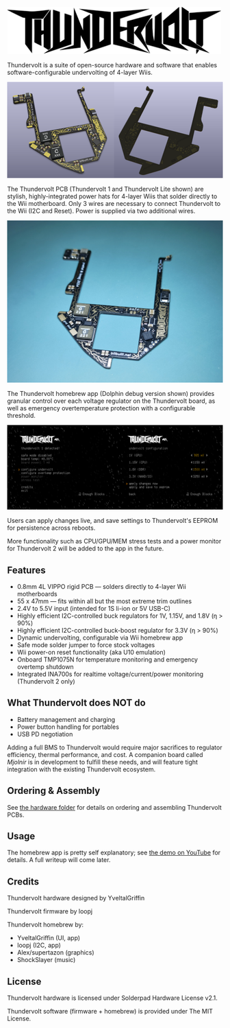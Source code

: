<picture> <source media="(prefers-color-scheme: dark)" srcset="images/thundervolt_logo_white.png"> <img src="images/thundervolt_logo_black.png" width="500"> </picture> 

Thundervolt is a suite of open-source hardware and software that enables software-configurable undervolting of 4-layer Wiis. 

<img src="images/thundervolt_pcb.png" />

The Thundervolt PCB (Thundervolt 1 and Thundervolt Lite shown) are stylish, highly-integrated power hats for 4-layer Wiis that solder directly to the Wii motherboard. Only 3 wires are necessary to connect Thundervolt to the Wii (I2C and Reset). Power is supplied via two additional wires.

<img src="images/board.jpg" />

The Thundervolt homebrew app (Dolphin debug version shown) provides granular control over each voltage regulator on the Thundervolt board, as well as emergency overtemperature protection with a configurable threshold. 

<img src="images/app.png" />

Users can apply changes live, and save settings to Thundervolt's EEPROM for persistence across reboots. 

More functionality such as CPU/GPU/MEM stress tests and a power monitor for Thundervolt 2 will be added to the app in the future.

## Features
- 0.8mm 4L VIPPO rigid PCB — solders directly to 4-layer Wii motherboards
- 55 x 47mm — fits within all but the most extreme trim outlines
- 2.4V to 5.5V input (intended for 1S li-ion or 5V USB-C)
- Highly efficient I2C-controlled buck regulators for 1V, 1.15V, and 1.8V (η > 90%)
- Highly efficient I2C-controlled buck-boost regulator for 3.3V (η > 90%)
- Dynamic undervolting, configurable via Wii homebrew app
- Safe mode solder jumper to force stock voltages
- Wii power-on reset functionality (aka U10 emulation)
- Onboard TMP1075N for temperature monitoring and emergency overtemp shutdown
- Integrated INA700s for realtime voltage/current/power monitoring (Thundervolt 2 only)

## What Thundervolt does NOT do
- Battery management and charging
- Power button handling for portables
- USB PD negotiation

Adding a full BMS to Thundervolt would require major sacrifices to regulator efficiency, thermal performance, and cost. A companion board called *Mjolnir* is in development to fulfill these needs, and will feature tight integration with the existing Thundervolt ecosystem.

## Ordering & Assembly

See [the hardware folder](https://github.com/mackieks/thundervolt/tree/main/hardware) for details on ordering and assembling Thundervolt PCBs.

## Usage
The homebrew app is pretty self explanatory; see [the demo on YouTube](https://youtu.be/DeZFMLoE9EQ) for details. A full writeup will come later.

## Credits

Thundervolt hardware designed by YveltalGriffin

Thundervolt firmware by loopj

Thundervolt homebrew by:
- YveltalGriffin (UI, app)
- loopj (I2C, app)
- Alex/supertazon (graphics)
- ShockSlayer (music)

## License

Thundervolt hardware is licensed under Solderpad Hardware License v2.1.

Thundervolt software (firmware + homebrew) is provided under The MIT License.
